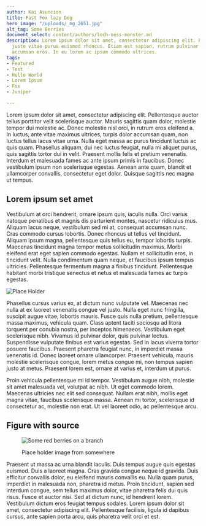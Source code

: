 ```yaml
---
author: Kai Asuncion
title: Fast Fox lazy Dog
hero_image: "/uploads/_mg_2651.jpg"
alt_tag: Some Berries
document_select: content/authors/loch-ness-monster.md
description: Lorem ipsum dolor sit amet, consectetur adipiscing elit. Phasellus hendrerit
  justo vitae purus euismod rhoncus. Etiam est sapien, rutrum pulvinar metus et, rutrum
  accumsan eros. In eu lorem ac ipsum commodo ultrices.
tags:
- Featured
- Test
- Hello World
- Lorem Ipsum
- Fox
- Juniper

---
```

Lorem ipsum dolor sit amet, consectetur adipiscing elit. Pellentesque auctor tellus porttitor velit scelerisque auctor. Mauris sagittis quam dolor, molestie tempor dui molestie ac. Donec molestie nisl orci, in rutrum eros eleifend a. In luctus, ante vitae maximus ultrices, turpis dolor accumsan quam, non luctus tellus lacus vitae urna. Nulla eget massa ac purus tincidunt luctus ac quis quam. Phasellus aliquam, dui nec luctus feugiat, nulla mi aliquet purus, quis sagittis tortor dui in velit. Praesent mollis felis et pretium venenatis. Interdum et malesuada fames ac ante ipsum primis in faucibus. Donec vestibulum ipsum non scelerisque egestas. Aenean ante quam, blandit et ullamcorper convallis, consectetur eget dolor. Quisque sagittis nec magna ut tempus.

## Lorem ipsum set amet

Vestibulum at orci hendrerit, ornare ipsum quis, iaculis nulla. Orci varius natoque penatibus et magnis dis parturient montes, nascetur ridiculus mus. Aliquam lacus neque, vestibulum sed mi at, consequat accumsan nunc. Cras commodo cursus lobortis. Donec rhoncus ut tellus vel tincidunt. Aliquam ipsum magna, pellentesque quis tellus eu, tempor lobortis turpis. Maecenas tincidunt magna tempor metus sollicitudin maximus. Morbi eleifend erat eget sapien commodo egestas. Nullam et sollicitudin eros, in tincidunt velit. Nulla condimentum quam neque, et faucibus ipsum tempus ultricies. Pellentesque fermentum magna a finibus tincidunt. Pellentesque habitant morbi tristique senectus et netus et malesuada fames ac turpis egestas.

![Place Holder](/uploads/place_holder_landscape.jpg "Place Holder")

Phasellus cursus varius ex, at dictum nunc vulputate vel. Maecenas nec nulla at ex laoreet venenatis congue vel justo. Nulla eget nunc fringilla, suscipit augue vitae, lobortis mauris. Fusce quis nulla pretium, pellentesque massa maximus, vehicula quam. Class aptent taciti sociosqu ad litora torquent per conubia nostra, per inceptos himenaeos. Vestibulum eget scelerisque nibh. Vivamus id pulvinar dolor, quis pulvinar lectus. Suspendisse vulputate finibus est varius egestas. Sed in lacus viverra tortor posuere faucibus. Praesent pharetra feugiat nunc, in imperdiet massa venenatis id. Donec laoreet ornare ullamcorper. Praesent vehicula, mauris molestie scelerisque congue, lorem metus congue mi, non tempus sapien justo at metus. Praesent lorem est, ornare at varius et, interdum ut purus.

Proin vehicula pellentesque mi id tempor. Vestibulum augue nibh, molestie sit amet malesuada vel, volutpat ac nibh. Ut eget commodo lorem. Maecenas ultricies nec elit sed consequat. Nullam erat nibh, mollis eget magna vitae, faucibus scelerisque massa. Aenean mi tortor, scelerisque id consectetur ac, molestie non erat. Ut vel laoreet odio, ac pellentesque arcu.

## Figure with source

<figure>

![Some red berries on a branch](/uploads/_mg_2651.jpg "Berries")

<figcaption>Place holder image from somewhere</figcaption>

</figure>

Praesent ut massa ac urna blandit iaculis. Duis tempus augue quis egestas euismod. Duis a laoreet magna. Cras gravida congue neque id gravida. Duis efficitur convallis dolor, eu eleifend mauris convallis eu. Nulla quam purus, imperdiet in malesuada non, pharetra id metus. Proin tincidunt, sapien sed interdum congue, sem tellus maximus dolor, vitae pharetra felis dui quis risus. Fusce et auctor nisi. Sed at dictum nunc, id hendrerit lorem. Vestibulum dictum eros feugiat tempus sodales. Lorem ipsum dolor sit amet, consectetur adipiscing elit. Pellentesque facilisis, ligula id dapibus cursus, ante sapien porta arcu, quis pharetra velit orci et est.
